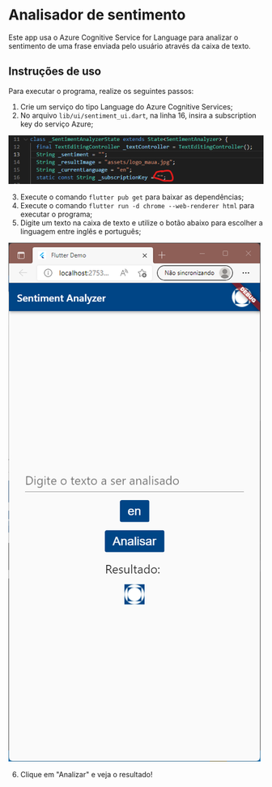 # Analisador de sentimento

Este app usa o Azure Cognitive Service for Language para analizar o sentimento
de uma frase enviada pelo usuário através da caixa de texto.

## Instruções de uso

Para executar o programa, realize os seguintes passos:

1. Crie um serviço do tipo Language do Azure Cognitive Services;
2. No arquivo `lib/ui/sentiment_ui.dart`, na linha 16, insira a subscription
key do serviço Azure;


![Subscription Key aqui](/doc/sub_key.png)


3. Execute o comando `flutter pub get` para baixar as dependências;
4. Execute o comando `flutter run -d chrome --web-renderer html` para executar
o programa;
5. Digite um texto na caixa de texto e utilize o botão abaixo para escolher a
linguagem entre inglês e português;


![Tela do programa](/doc/screenshot.png)


6. Clique em "Analizar" e veja o resultado!
